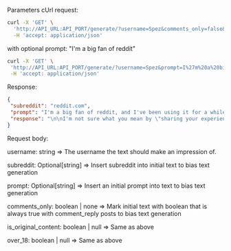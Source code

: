 
Parameters
cUrl request:
```bash
curl -X 'GET' \
  'http://API_URL:API_PORT/generate/?username=Spez&comments_only=false&is_original_content=false&over_18=false' \
  -H 'accept: application/json'
 ```
 
 with optional prompt: "I'm a big fan of reddit"
 ```bash
curl -X 'GET' \
  'http://API_URL:API_PORT/generate/?username=Spez&prompt=I%27m%20a%20big%20fan%20of%20reddit&comments_only=false&is_original_content=false&over_18=false' \
  -H 'accept: application/json'
 ```
 
 Response:
 ```json
 {
  "subreddit": "reddit.com",
  "prompt": "I'm a big fan of reddit, and I've been using it for a while now. I think it's a great way to get people to share their experiences and ideas.",
  "response": "\n\nI'm not sure what you mean by \"sharing your experiences\" or what it means to you.   I don't know if it is a good idea to have a bunch of people share your experience with you, but I do think that it would be a better idea if we could share it with people who are interested in learning more about reddit and what makes it tick. It's also a way for people like you to be able to see what's going on in the world around you and to know what your favorite subreddits are. If you're interested, you can find out more here"
}
```
Request body:

username: string => The username the text should make an impression of.

subreddit: Optional[string] => Insert subreddit into initial text to bias text generation

prompt: Optional[string] => Insert an initial prompt into text to bias text generation

comments_only: boolean | none => Mark initial text with boolean that is always true with comment_reply posts to bias text generation

is_original_content: boolean | null => Same as above

over_18: boolean | null  => Same as above
